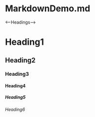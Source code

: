 # MarkdownDemo.md

<--Headings-->
# Heading1
## Heading2
### Heading3
#### Heading4
##### Heading5
###### Heading6

